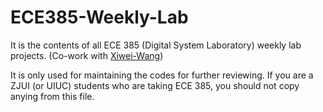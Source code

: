 # ECE385-Weekly-Lab
It is the contents of all ECE 385 (Digital System Laboratory) weekly lab projects. (Co-work with <a href="https://github.com/Xiwei-Wang" target="_blank">Xiwei-Wang<a>)

It is only used for maintaining the codes for further reviewing. If you are a ZJUI (or UIUC) students who are taking ECE 385, you should not copy anying from this file.
